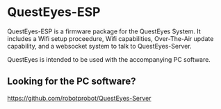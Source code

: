 # QuestEyes-ESP

QuestEyes-ESP is a firmware package for the QuestEyes System.
It includes a Wifi setup proceedure, Wifi capabilities, Over-The-Air update capability, and a websocket system to talk to QuestEyes-Server.

QuestEyes is intended to be used with the accompanying PC software.

## Looking for the PC software?
https://github.com/robotprobot/QuestEyes-Server
